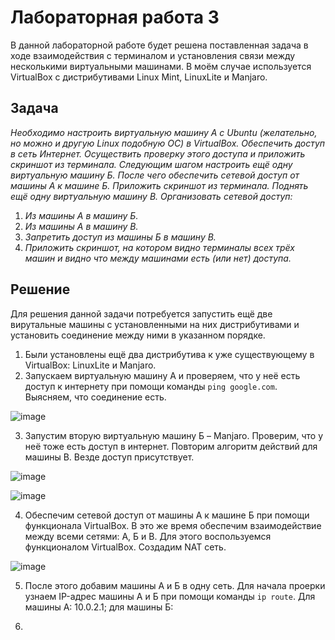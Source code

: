 # Лабораторная работа 3

В данной лабораторной работе будет решена поставленная задача в ходе взаимодействия с терминалом и установления связи между несколькими виртуальными машинами. В моём случае используется VirtualBox с дистрибутивами Linux Mint, LinuxLite и Manjaro.

## Задача

*Необходимо настроить виртуальную машину А с Ubuntu (желательно, но можно и другую Linux подобную ОС) в VirtualBox.
Обеспечить доступ в сеть Интернет. Осуществить проверку этого доступа и приложить скриншот из терминала.
Следующим шагом настроить ещё одну виртуальную машину Б.
После чего обеспечить сетевой доступ от машины А к машине Б. Приложить скриншот из терминала.
Поднять ещё одну виртуальную машину В. Организовать сетевой доступ:*

1. *Из машины А в машину Б.*
2. *Из машины А в машину В.*
3. *Запретить доступ из машины Б в машину В.*
4. *Приложить скриншот, на котором видно терминалы всех трёх машин и видно что между машинами есть (или нет) доступа.*

## Решение

Для решения данной задачи потребуется запустить ещё две вирутальные машины с установленными на них дистрибутивами и установить соединение между ними в указанном порядке.

1. Были установлены ещё два дистрибутива к уже существующему в VirtualBox: LinuxLite и Manjaro.
2. Запускаем виртуальную машину A и проверяем, что у неё есть доступ к интернету при помощи команды `ping google.com`. Выясняем, что соединение есть.

![image](https://github.com/user-attachments/assets/bd3b31d9-c116-476f-93e8-28fb3716e0e2)

3. Запустим вторую виртуальную машину Б – Manjaro. Проверим, что у неё тоже есть доступ в интернет. Повторим алгоритм действий для машины В. Везде доступ присутствует.

![image](https://github.com/user-attachments/assets/52ce9dcd-deef-48cd-bda5-487c087c179e)

![image](https://github.com/user-attachments/assets/794115ee-f58e-492f-9078-bf19f4d469f5)

4. Обеспечим сетевой доступ от машины А к машине Б при помощи функционала VirtualBox. В это же время обеспечим взаимодействие между всеми сетями: А, Б и В. Для этого воспользуемся функционалом VirtualBox. Создадим NAT сеть.

![image](https://github.com/user-attachments/assets/78f6e6d4-20ac-42ba-bca0-87883bb1e11e)

5. После этого добавим машины А и Б в одну сеть. Для начала проерки узнаем IP-адрес машины А и Б при помощи команды `ip route`. Для машины А: 10.0.2.1; для машины Б: 



6. 
